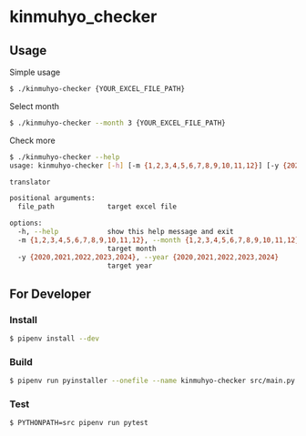 # kinmuhyo_checker

## Usage

Simple usage

```bash
$ ./kinmuhyo-checker {YOUR_EXCEL_FILE_PATH}
```

Select month

```bash
$ ./kinmuhyo-checker --month 3 {YOUR_EXCEL_FILE_PATH}
```

Check more

```bash
$ ./kinmuhyo-checker --help
usage: kinmuhyo-checker [-h] [-m {1,2,3,4,5,6,7,8,9,10,11,12}] [-y {2020,2021,2022,2023,2024}] file_path

translator

positional arguments:
  file_path             target excel file

options:
  -h, --help            show this help message and exit
  -m {1,2,3,4,5,6,7,8,9,10,11,12}, --month {1,2,3,4,5,6,7,8,9,10,11,12}
                        target month
  -y {2020,2021,2022,2023,2024}, --year {2020,2021,2022,2023,2024}
                        target year
```


## For Developer

### Install

```bash
$ pipenv install --dev
```

### Build

```bash
$ pipenv run pyinstaller --onefile --name kinmuhyo-checker src/main.py
```

### Test

```bash
$ PYTHONPATH=src pipenv run pytest
```
